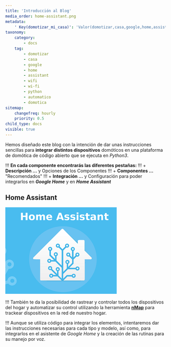 ```yaml
---
title: 'Introducción al Blog'
media_order: home-assistant.png
metadata:
    ' Key(domotizar_mi_casa)': 'Valor(domotizar,casa,google,home,assistant,wifi,wi-fi,python,automatico,domotica)'
taxonomy:
    category:
        - docs
    tag:
        - domotizar
        - casa
        - google
        - home
        - assistant
        - wifi
        - wi-fi
        - python
        - automatico
        - domotica
sitemap:
    changefreq: hourly
    priority: 0.5
child_type: docs
visible: true
---
```


Hemos diseñado este blog con la intención de dar unas instrucciones sencillas
para **integrar distintos dispositivos** domóticos en una plataforma de domótica
de código abierto que se ejecuta en _Python3_.

!!! **En cada componente encontrarás las diferentes pestañas:**
!!! + **Descripción ...** y Opciones de los Componentes
!!! + **Componentes ...** "Recomendados"
!!! + **Integración ...** y Configuración para poder integrarlos en _**Google Home**_ y en _**Home Assistant**_

## Home Assistant ##

![Home Assistant](home-assistant.png)

!!! También te da la posibilidad de rastrear y controlar todos los dispositivos del hogar y automatizar su control utilizando la herramienta [**nMap**](https://domotizarmicasa.com/home-assistant/nmap-para-windows-tracker-id) para trackear dispositivos en la red de nuestro hogar.

!!! Aunque se utiliza código para integrar los elementos, intentaremos dar las instrucciones necesarias para cada tipo y modelo, así como, para integrarlos en el asistente de _Google Home_ y la creación de las rutinas para su manejo por voz. 